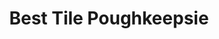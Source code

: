 ---
title: "Best Tile Poughkeepsie"
url: /wappingers-falls/best-tile-poughkeepsie/
shop: Fliesen
---